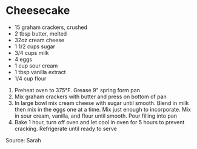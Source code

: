 # Cheesecake

* 15 graham crackers, crushed
* 2 tbsp butter, melted
* 32oz cream cheese
* 1 1/2 cups sugar
* 3/4 cups milk
* 4 eggs
* 1 cup sour cream
* 1 tbsp vanilla extract
* 1/4 cup flour

1. Preheat oven to 375°F. Grease 9" spring form pan
1. Mix graham crackers with butter and press on bottom of pan
1. In large bowl mix cream cheese with sugar until smooth. Blend in milk then mix in the eggs one at a time. Mix just enough to incorporate. Mix in sour cream, vanilla, and flour until smooth. Pour filling into pan
1. Bake 1 hour, turn off oven and let cool in oven for 5 hours to prevent cracking. Refrigerate until ready to serve

Source: Sarah
